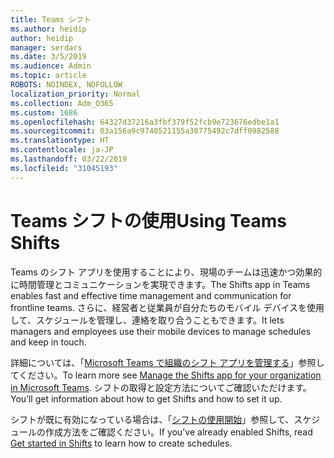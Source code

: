```yaml
---
title: Teams シフト
ms.author: heidip
author: heidip
manager: serdars
ms.date: 3/5/2019
ms.audience: Admin
ms.topic: article
ROBOTS: NOINDEX, NOFOLLOW
localization_priority: Normal
ms.collection: Adm_O365
ms.custom: 1686
ms.openlocfilehash: 64327d37216a3fbf379f52fcb9e723676edbe1a1
ms.sourcegitcommit: 03a156a9c9740521155a30775492c7dff0982588
ms.translationtype: HT
ms.contentlocale: ja-JP
ms.lasthandoff: 03/22/2019
ms.locfileid: "31045193"
---
```

# <a name="using-teams-shifts"></a><span data-ttu-id="0c784-102">Teams シフトの使用</span><span class="sxs-lookup"><span data-stu-id="0c784-102">Using Teams Shifts</span></span>

<span data-ttu-id="0c784-103">Teams のシフト アプリを使用することにより、現場のチームは迅速かつ効果的に時間管理とコミュニケーションを実現できます。</span><span class="sxs-lookup"><span data-stu-id="0c784-103">The Shifts app in Teams enables fast and effective time management and communication for frontline teams.</span></span> <span data-ttu-id="0c784-104">さらに、経営者と従業員が自分たちのモバイル デバイスを使用して、スケジュールを管理し、連絡を取り合うこともできます。</span><span class="sxs-lookup"><span data-stu-id="0c784-104">It lets managers and employees use their mobile devices to manage schedules and keep in touch.</span></span>

<span data-ttu-id="0c784-105">詳細については、「[Microsoft Teams で組織のシフト アプリを管理する](https://docs.microsoft.com/ja-JP/microsoftteams/manage-the-shifts-app-for-your-organization-in-teams)」参照してください。</span><span class="sxs-lookup"><span data-stu-id="0c784-105">To learn more see [Manage the Shifts app for your organization in Microsoft Teams](https://docs.microsoft.com/ja-JP/microsoftteams/manage-the-shifts-app-for-your-organization-in-teams).</span></span> <span data-ttu-id="0c784-106">シフトの取得と設定方法についてご確認いただけます。</span><span class="sxs-lookup"><span data-stu-id="0c784-106">You’ll get information about how to get Shifts and how to set it up.</span></span>

<span data-ttu-id="0c784-107">シフトが既に有効になっている場合は、「[シフトの使用開始](https://support.office.com/ja-JP/article/get-started-in-shifts-5f3e30d8-1821-4904-be26-c3cd25a497d6)」参照して、スケジュールの作成方法をご確認ください。</span><span class="sxs-lookup"><span data-stu-id="0c784-107">If you've already enabled Shifts, read [Get started in Shifts](https://support.office.com/ja-JP/article/get-started-in-shifts-5f3e30d8-1821-4904-be26-c3cd25a497d6) to learn how to create schedules.</span></span>

